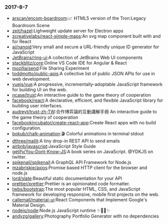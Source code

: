 ### 2017-8-7 
* [arscan/encom-boardroom](https://github.com//arscan/encom-boardroom):📈 HTML5 version of the Tron:Legacy Boardroom Scene 
* [zeit/hazel](https://github.com//zeit/hazel):Lighweight update server for Electron apps 
* [zcreativelabs/react-simple-maps](https://github.com//zcreativelabs/react-simple-maps):An svg map component built with and for React 
* [ai/nanoid](https://github.com//ai/nanoid):Very small and secure a URL-friendly unique ID generator for JavaScript 
* [JetBrains/ring-ui](https://github.com//JetBrains/ring-ui):A collection of JetBrains Web UI components 
* [stackblitz/core](https://github.com//stackblitz/core):Online VS Code IDE for Angular & React 
* [mozilla/send](https://github.com//mozilla/send):File Sharing Experiment 
* [toddmotto/public-apis](https://github.com//toddmotto/public-apis):A collective list of public JSON APIs for use in web development. 
* [vuejs/vue](https://github.com//vuejs/vue):A progressive, incrementally-adoptable JavaScript framework for building UI on the web. 
* [ncase/trust](https://github.com//ncase/trust):An interactive guide to the game theory of cooperation 
* [facebook/react](https://github.com//facebook/react):A declarative, efficient, and flexible JavaScript library for building user interfaces. 
* [audreyt/trust-zh-TW](https://github.com//audreyt/trust-zh-TW):合作博弈論的互動講解手冊 An interactive guide to the game theory of cooperation 
* [facebookincubator/create-react-app](https://github.com//facebookincubator/create-react-app):Create React apps with no build configuration. 
* [bokub/chalk-animation](https://github.com//bokub/chalk-animation):🎬 Colorful animations in terminal stdout 
* [dthree/mailit](https://github.com//dthree/mailit):A tiny drop-in REST API to send emails 
* [airbnb/javascript](https://github.com//airbnb/javascript):JavaScript Style Guide 
* [getify/You-Dont-Know-JS](https://github.com//getify/You-Dont-Know-JS):A book series on JavaScript. @YDKJS on twitter. 
* [spikenail/spikenail](https://github.com//spikenail/spikenail):A GraphQL API Framework for Node.js 
* [mzabriskie/axios](https://github.com//mzabriskie/axios):Promise based HTTP client for the browser and node.js 
* [lord/slate](https://github.com//lord/slate):Beautiful static documentation for your API 
* [prettier/prettier](https://github.com//prettier/prettier):Prettier is an opinionated code formatter. 
* [twbs/bootstrap](https://github.com//twbs/bootstrap):The most popular HTML, CSS, and JavaScript framework for developing responsive, mobile first projects on the web. 
* [callemall/material-ui](https://github.com//callemall/material-ui):React Components that Implement Google's Material Design. 
* [nodejs/node](https://github.com//nodejs/node):Node.js JavaScript runtime ✨🐢🚀✨ 
* [andyzg/gallery](https://github.com//andyzg/gallery):Photography Portfolio Generator with no dependencies 
